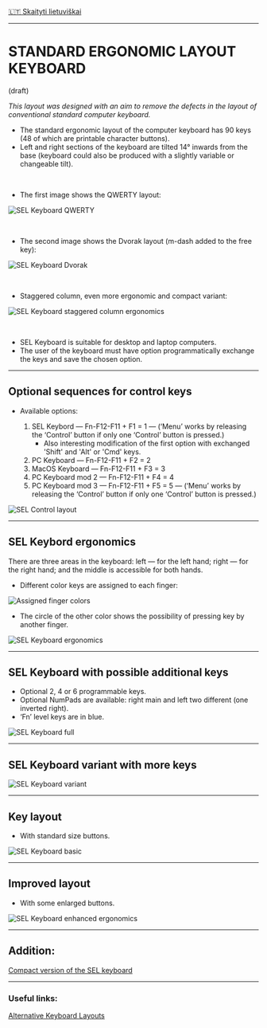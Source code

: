 [🇱🇹 Skaityti lietuviškai](SKAITYK.md)

-----------------------------------

# STANDARD ERGONOMIC LAYOUT KEYBOARD
(draft)

_This layout was designed with an aim to remove the defects in the layout of conventional standard computer keyboard._

+ The standard ergonomic layout of the computer keyboard has 90 keys (48 of which are printable character buttons).
+ Left and right sections of the keyboard are tilted 14° inwards from the base (keyboard could also be produced with a slightly variable or changeable tilt).

<br>

+ The first image shows the QWERTY layout:

![SEL Keyboard QWERTY](img/sel-keyboard-qwerty.png)

<br>

+ The second image shows the Dvorak layout (m-dash added to the free key):

![SEL Keyboard Dvorak](img/sel-keyboard-dvorak.png)

<br>

+ Staggered column, even more ergonomic and compact variant:

![SEL Keyboard staggered column ergonomics](img/sel-keyboard-basic-column-stagger.png)

<br>

+ SEL Keyboard is suitable for desktop and laptop computers.
+ The user of the keyboard must have option programmatically exchange the keys and save the chosen option.

-----------------------------------------------

## Optional sequences for control keys

+ Available options:

  1. SEL Keybord — Fn-F12-F11 + F1 = 1 — (‘Menu’ works by releasing the ‘Control’ button if only one ‘Control’ button is pressed.)
     +  Also interesting modification of the first option with exchanged 'Shift' and 'Alt' or 'Cmd' keys.
  2. PC Keyboard — Fn-F12-F11 + F2 = 2
  3. MacOS Keyboard — Fn-F12-F11 + F3 = 3
  4. PC Keyboard mod 2 — Fn-F12-F11 + F4 = 4
  5. PC Keyboard mod 3 — Fn-F12-F11 + F5 = 5 — (‘Menu’ works by releasing the ‘Control’ button if only one ‘Control’ button is pressed.)

![SEL Control layout](img/vald.png)

-----------------------------------------------

## SEL Keybord ergonomics

There are three areas in the keyboard: left — for the left hand; right — for the right hand; and the middle is accessible for both hands.

+ Different color keys are assigned to each finger:

![Assigned finger colors](img/prst.png)

+ The circle of the other color shows the possibility of pressing key by another finger.

![SEL Keyboard ergonomics](img/sel-keyboard-ergonomics.png)

-----------------------------------------------

## SEL Keyboard with possible additional keys

+ Optional 2, 4 or 6 programmable keys.
+ Optional NumPads are available: right main and left two different (one inverted right).
+ ‘Fn’ level keys are in blue.

![SEL Keyboard full](img/sel-keyboard-full.png)

-----------------------------------------------

## SEL Keyboard variant with more keys

![SEL Keyboard variant](img/sel-keyboard-variant.png)

-----------------------------------------------

## Key layout

+ With standard size buttons.

![SEL Keyboard basic](img/sel-keyboard-basic.png)

-----------------------------------------------

## Improved layout

+ With some enlarged buttons.

![SEL Keyboard enhanced ergonomics](img/sel-keyboard-enhanced.png)

-----------------------------------------------

## Addition:

[Compact version of the SEL keyboard](sel-compact-keyboard.md)

-----------------------------------------------


### Useful links:

[Alternative Keyboard Layouts](http://xahlee.info/kbd/dvorak_and_all_keyboard_layouts.html)
